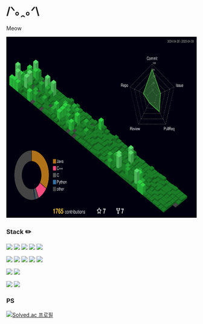 # /ᐠ｡ꞈ｡ᐟ\  

Meow

<img src="./profile-3d-contrib/profile-night-green.svg" alt="Profile 3D Contrib" width="800" height="480">

### Stack :pencil2: 
<img src="https://img.shields.io/badge/Java-007396?style=flat&logo=openjdk&logoColor=white"/> <img src="https://img.shields.io/badge/C-A8B9CC?style=flat-square&logo=C&logoColor=white"/> <img src="https://img.shields.io/badge/C++-00599C?style=flat-square&logo=C%2B%2B&logoColor=white"/> <img src="https://img.shields.io/badge/Rust-000000?style=flat-square&logo=Rust&logoColor=white"/> <img src="https://img.shields.io/badge/Typescript-3178C6?style=flat-square&logo=Typescript&logoColor=white"/> 

<img src="https://img.shields.io/badge/Spring-6DB33F?style=flat&logo=Spring&logoColor=white"/> <img src="https://img.shields.io/badge/Tauri-24C8D8?style=flat&logo=Tauri&logoColor=white"/> <img src="https://img.shields.io/badge/Svelte-FF3E00?style=flat-square&logo=Svelte&logoColor=white"/> <img src="https://img.shields.io/badge/tailwind%20css-%2338B2AC.svg?&style=flat-square&logo=tailwind%20css&logoColor=white" /> <img src="https://img.shields.io/badge/Qt-41CD52?style=flat-square&logo=Qt&logoColor=white"/>

<img src="https://img.shields.io/badge/Linux-FCC624?style=flat-square&logo=linux&logoColor=black"/> <img src="https://img.shields.io/badge/Docker-2496ED?style=flat-square&logo=Docker&logoColor=white"/>

<img src="https://img.shields.io/badge/Git-F05032?style=flat-square&logo=git&logoColor=white"/> <img src="https://img.shields.io/badge/Vim-019733?style=flat-square&logo=Vim&logoColor=white"/>


### PS
[![Solved.ac
프로필](http://mazassumnida.wtf/api/v2/generate_badge?boj=sukeun319)](https://solved.ac/sukeun319)
